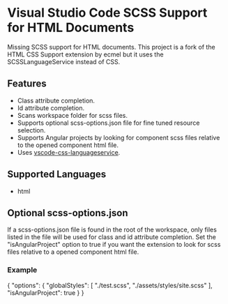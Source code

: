 # Visual Studio Code SCSS Support for HTML Documents

Missing SCSS support for HTML documents.
This project is a fork of the HTML CSS Support extension by ecmel but it uses the SCSSLanguageService instead of CSS.

## Features

- Class attribute completion.
- Id attribute completion.
- Scans workspace folder for scss files.
- Supports optional scss-options.json file for fine tuned resource selection.
- Supports Angular projects by looking for component scss files relative to the opened component html file. 
- Uses [vscode-css-languageservice](https://github.com/Microsoft/vscode-scss-languageservice).

## Supported Languages

- html

## Optional scss-options.json

If a scss-options.json file is found in the root of the workspace, only files listed in the file will be used for class and id attribute completion.
Set the "isAngularProject" option to true if you want the extension to look for scss files relative to a opened component html file.

### Example

{
    "options": {
        "globalStyles": [
            "./test.scss",
            "./assets/styles/site.scss"
        ],
        "isAngularProject": true
    }
}

<!--## Installation-->

<!--[Visual Studio Code Marketplace](https://marketplace.visualstudio.com/items?itemName=ecmel.vscode-html-scss)-->
